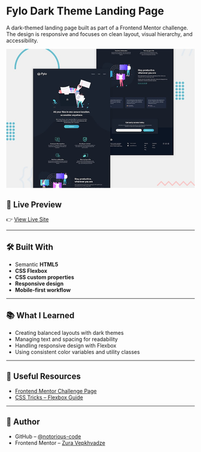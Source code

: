 # Fylo Dark Theme Landing Page

A dark-themed landing page built as part of a Frontend Mentor challenge. The design is responsive and focuses on clean layout, visual hierarchy, and accessibility.

![Preview](./preview.jpg)

## 🚀 Live Preview

👉 [View Live Site](https://notorious-code.github.io/fylo-dark-theme-landing-page-master/)

---

## 🛠️ Built With

- Semantic **HTML5**
- **CSS Flexbox**
- **CSS custom properties**
- **Responsive design**
- **Mobile-first workflow**

---

## 📚 What I Learned

- Creating balanced layouts with dark themes  
- Managing text and spacing for readability  
- Handling responsive design with Flexbox  
- Using consistent color variables and utility classes

---

## 🔗 Useful Resources

- [Frontend Mentor Challenge Page](https://www.frontendmentor.io/challenges/fylo-dark-theme-landing-page-7Oe3BcttV)
- [CSS Tricks – Flexbox Guide](https://css-tricks.com/snippets/css/a-guide-to-flexbox/)

---

## 👤 Author

- GitHub – [@notorious-code](https://github.com/notorious-code)  
- Frontend Mentor – [Zura Vepkhvadze](https://www.frontendmentor.io/profile/notorious-code)
